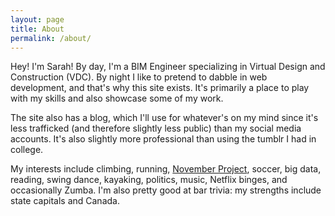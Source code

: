 ```yaml
---
layout: page
title: About
permalink: /about/
---
```


Hey! I'm Sarah! By day, I'm a BIM Engineer specializing in Virtual Design and Construction (VDC). By night I like to pretend to dabble in web development, and that's why this site exists. It's primarily a place to play with my skills and also showcase some of my work.

The site also has a blog, which I'll use for whatever's on my mind since it's less trafficked (and therefore slightly less public) than my social media accounts. It's also slightly more professional than using the tumblr I had in college.

My interests include climbing, running, [November Project][1], soccer, big data, reading, swing dance, kayaking, politics, music, Netflix binges, and occasionally Zumba. I'm also pretty good at bar trivia: my strengths include state capitals and Canada.

[1]: http://november-project.com/
